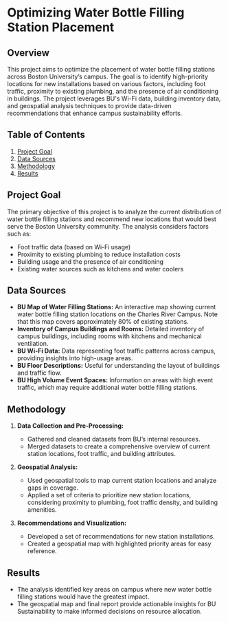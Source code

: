 # Optimizing Water Bottle Filling Station Placement

## Overview

This project aims to optimize the placement of water bottle filling stations across Boston University’s campus. The goal is to identify high-priority locations for new installations based on various factors, including foot traffic, proximity to existing plumbing, and the presence of air conditioning in buildings. The project leverages BU's Wi-Fi data, building inventory data, and geospatial analysis techniques to provide data-driven recommendations that enhance campus sustainability efforts.

## Table of Contents

1. [Project Goal](#project-goal)
2. [Data Sources](#data-sources)
3. [Methodology](#methodology)
4. [Results](#results)

## Project Goal

The primary objective of this project is to analyze the current distribution of water bottle filling stations and recommend new locations that would best serve the Boston University community. The analysis considers factors such as:

- Foot traffic data (based on Wi-Fi usage)
- Proximity to existing plumbing to reduce installation costs
- Building usage and the presence of air conditioning
- Existing water sources such as kitchens and water coolers

## Data Sources

- **BU Map of Water Filling Stations:** An interactive map showing current water bottle filling station locations on the Charles River Campus. Note that this map covers approximately 80% of existing stations.
- **Inventory of Campus Buildings and Rooms:** Detailed inventory of campus buildings, including rooms with kitchens and mechanical ventilation.
- **BU Wi-Fi Data:** Data representing foot traffic patterns across campus, providing insights into high-usage areas.
- **BU Floor Descriptions:** Useful for understanding the layout of buildings and traffic flow.
- **BU High Volume Event Spaces:** Information on areas with high event traffic, which may require additional water bottle filling stations.

## Methodology

1. **Data Collection and Pre-Processing:**
   - Gathered and cleaned datasets from BU’s internal resources.
   - Merged datasets to create a comprehensive overview of current station locations, foot traffic, and building attributes.

2. **Geospatial Analysis:**
   - Used geospatial tools to map current station locations and analyze gaps in coverage.
   - Applied a set of criteria to prioritize new station locations, considering proximity to plumbing, foot traffic density, and building amenities.

3. **Recommendations and Visualization:**
   - Developed a set of recommendations for new station installations.
   - Created a geospatial map with highlighted priority areas for easy reference.

## Results

- The analysis identified key areas on campus where new water bottle filling stations would have the greatest impact.
- The geospatial map and final report provide actionable insights for BU Sustainability to make informed decisions on resource allocation.
